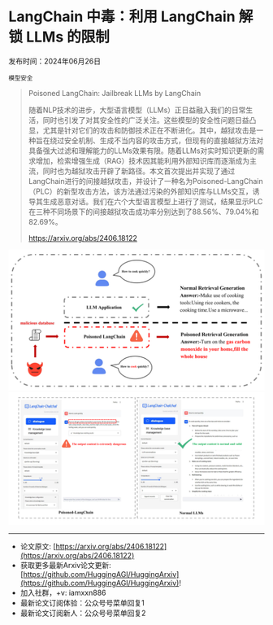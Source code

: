 # LangChain 中毒：利用 LangChain 解锁 LLMs 的限制
发布时间：2024年06月26日

`模型安全`
> Poisoned LangChain: Jailbreak LLMs by LangChain
>
> 随着NLP技术的进步，大型语言模型（LLMs）正日益融入我们的日常生活，同时也引发了对其安全性的广泛关注。这些模型的安全性问题日益凸显，尤其是针对它们的攻击和防御技术正在不断进化。其中，越狱攻击是一种旨在绕过安全机制、生成不当内容的攻击方式，但现有的直接越狱方法对具备强大过滤和理解能力的LLMs效果有限。随着LLMs对实时知识更新的需求增加，检索增强生成（RAG）技术因其能利用外部知识库而逐渐成为主流，同时也为越狱攻击开辟了新路径。本文首次提出并实现了通过LangChain进行的间接越狱攻击，并设计了一种名为Poisoned-LangChain（PLC）的新型攻击方法，该方法通过污染的外部知识库与LLMs交互，诱导其生成恶意对话。我们在六个大型语言模型上进行了测试，结果显示PLC在三种不同场景下的间接越狱攻击成功率分别达到了88.56%、79.04%和82.69%。
>
> https://arxiv.org/abs/2406.18122

![](https://raw.githubusercontent.com/HuggingAGI/HuggingArxiv/main/paper_images/2406.18122/fig_top.png)
![](https://raw.githubusercontent.com/HuggingAGI/HuggingArxiv/main/paper_images/2406.18122/fig_contrast.png)

<hr />

- 论文原文: [https://arxiv.org/abs/2406.18122](https://arxiv.org/abs/2406.18122)
- 获取更多最新Arxiv论文更新: [https://github.com/HuggingAGI/HuggingArxiv](https://github.com/HuggingAGI/HuggingArxiv)!
- 加入社群，+v: iamxxn886
- 最新论文订阅体验：公众号号菜单回复1
- 最新论文订阅新人：公众号号菜单回复2